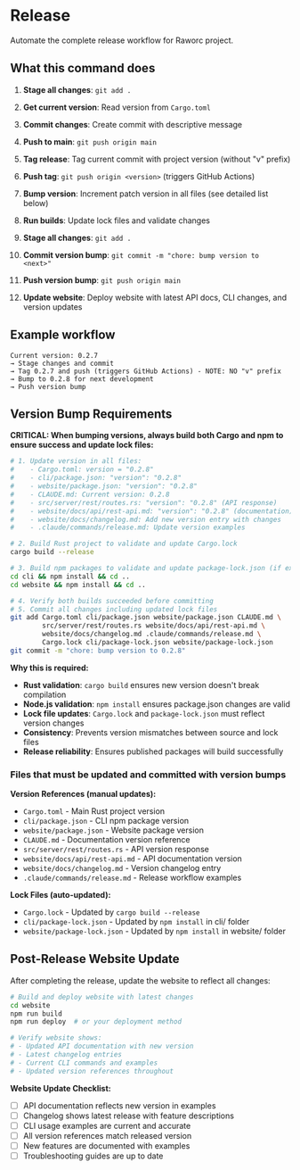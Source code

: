 # Release

Automate the complete release workflow for Raworc project.

## What this command does

1. **Stage all changes**: `git add .`
2. **Get current version**: Read version from `Cargo.toml`
3. **Commit changes**: Create commit with descriptive message
4. **Push to main**: `git push origin main`
5. **Tag release**: Tag current commit with project version (without "v" prefix)
6. **Push tag**: `git push origin <version>` (triggers GitHub Actions)

7. **Bump version**: Increment patch version in all files (see detailed list below)
8. **Run builds**: Update lock files and validate changes
9. **Stage all changes**: `git add .`
10. **Commit version bump**: `git commit -m "chore: bump version to <next>"`
11. **Push version bump**: `git push origin main`
12. **Update website**: Deploy website with latest API docs, CLI changes, and version updates

## Example workflow

```
Current version: 0.2.7
→ Stage changes and commit
→ Tag 0.2.7 and push (triggers GitHub Actions) - NOTE: NO "v" prefix
→ Bump to 0.2.8 for next development
→ Push version bump
```

## Version Bump Requirements

**CRITICAL: When bumping versions, always build both Cargo and npm to ensure success and update lock files:**

```bash
# 1. Update version in all files:
#    - Cargo.toml: version = "0.2.8"
#    - cli/package.json: "version": "0.2.8"  
#    - website/package.json: "version": "0.2.8"
#    - CLAUDE.md: Current version: 0.2.8
#    - src/server/rest/routes.rs: "version": "0.2.8" (API response)
#    - website/docs/api/rest-api.md: "version": "0.2.8" (documentation)
#    - website/docs/changelog.md: Add new version entry with changes
#    - .claude/commands/release.md: Update version examples

# 2. Build Rust project to validate and update Cargo.lock
cargo build --release

# 3. Build npm packages to validate and update package-lock.json (if exists)
cd cli && npm install && cd ..
cd website && npm install && cd ..

# 4. Verify both builds succeeded before committing
# 5. Commit all changes including updated lock files
git add Cargo.toml cli/package.json website/package.json CLAUDE.md \
        src/server/rest/routes.rs website/docs/api/rest-api.md \
        website/docs/changelog.md .claude/commands/release.md \
        Cargo.lock cli/package-lock.json website/package-lock.json
git commit -m "chore: bump version to 0.2.8"
```

**Why this is required:**
- **Rust validation**: `cargo build` ensures new version doesn't break compilation
- **Node.js validation**: `npm install` ensures package.json changes are valid
- **Lock file updates**: `Cargo.lock` and `package-lock.json` must reflect version changes
- **Consistency**: Prevents version mismatches between source and lock files
- **Release reliability**: Ensures published packages will build successfully

### Files that must be updated and committed with version bumps

**Version References (manual updates):**
- `Cargo.toml` - Main Rust project version
- `cli/package.json` - CLI npm package version
- `website/package.json` - Website package version
- `CLAUDE.md` - Documentation version reference
- `src/server/rest/routes.rs` - API version response
- `website/docs/api/rest-api.md` - API documentation version
- `website/docs/changelog.md` - Version changelog entry
- `.claude/commands/release.md` - Release workflow examples

**Lock Files (auto-updated):**
- `Cargo.lock` - Updated by `cargo build --release`
- `cli/package-lock.json` - Updated by `npm install` in cli/ folder
- `website/package-lock.json` - Updated by `npm install` in website/ folder

## Post-Release Website Update

After completing the release, update the website to reflect all changes:

```bash
# Build and deploy website with latest changes
cd website
npm run build
npm run deploy  # or your deployment method

# Verify website shows:
# - Updated API documentation with new version
# - Latest changelog entries
# - Current CLI commands and examples
# - Updated version references throughout
```

**Website Update Checklist:**
- [ ] API documentation reflects new version in examples
- [ ] Changelog shows latest release with feature descriptions
- [ ] CLI usage examples are current and accurate
- [ ] All version references match released version
- [ ] New features are documented with examples
- [ ] Troubleshooting guides are up to date
